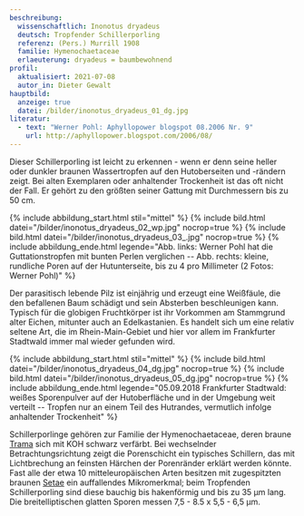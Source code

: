 ```yaml
---
beschreibung:
  wissenschaftlich: Inonotus dryadeus
  deutsch: Tropfender Schillerporling
  referenz: (Pers.) Murrill 1908
  familie: Hymenochaetaceae
  erlaeuterung: dryadeus = baumbewohnend
profil:
  aktualisiert: 2021-07-08
  autor_in: Dieter Gewalt
hauptbild:
  anzeige: true
  datei: /bilder/inonotus_dryadeus_01_dg.jpg
literatur:
  - text: "Werner Pohl: Aphyllopower blogspot 08.2006 Nr. 9"
    url: http://aphyllopower.blogspot.com/2006/08/
---
```

Dieser Schillerporling ist leicht zu erkennen - wenn er denn seine heller oder dunkler braunen Wassertropfen auf den Hutoberseiten und -rändern zeigt. Bei alten Exemplaren oder anhaltender Trockenheit ist das oft nicht der Fall. Er gehört zu den größten seiner Gattung mit Durchmessern bis zu 50 cm.

{% include abbildung_start.html stil="mittel" %}
{% include bild.html datei="/bilder/inonotus_dryadeus_02_wp.jpg" nocrop=true %}
{% include bild.html datei="/bilder/inonotus_dryadeus_03_.jpg" nocrop=true %}
{% include abbildung_ende.html legende="Abb. links: Werner Pohl hat die Guttationstropfen mit bunten Perlen verglichen -- Abb. rechts: kleine, rundliche Poren auf der Hutunterseite, bis zu 4 pro Millimeter (2 Fotos: Werner Pohl)" %}

Der parasitisch lebende Pilz ist einjährig und erzeugt eine Weißfäule, die den befallenen Baum schädigt und sein Absterben beschleunigen kann. Typisch für die globigen Fruchtkörper ist ihr Vorkommen am Stammgrund alter Eichen, mitunter auch an Edelkastanien. Es handelt sich um eine relativ seltene Art, die im Rhein-Main-Gebiet und hier vor allem im Frankfurter Stadtwald immer mal wieder gefunden wird.

{% include abbildung_start.html stil="mittel" %}
{% include bild.html datei="/bilder/inonotus_dryadeus_04_dg.jpg" nocrop=true %}
{% include bild.html datei="/bilder/inonotus_dryadeus_05_dg.jpg" nocrop=true %}
{% include abbildung_ende.html legende="05.09.2018 Frankfurter Stadtwald: weißes Sporenpulver auf der Hutoberfläche und in der Umgebung weit verteilt -- Tropfen nur an einem Teil des Hutrandes, vermutlich infolge anhaltender Trockenheit" %}

Schillerporlinge gehören zur Familie der Hymenochaetaceae, deren braune [Trama](Trama "Glossar") sich mit KOH schwarz verfärbt. Bei wechselnder Betrachtungsrichtung zeigt die Porenschicht ein typisches Schillern, das mit Lichtbrechung an feinsten Härchen der Porenränder erklärt werden könnte. Fast alle der etwa 10 mitteleuropäischen Arten besitzen mit zugespitzten braunen [Setae](Seten "Glossar") ein auffallendes Mikromerkmal; beim Tropfenden Schillerporling sind diese bauchig bis hakenförmig und bis zu 35 µm lang. Die breitelliptischen glatten Sporen messen 7,5 - 8.5 x 5,5 - 6,5 µm.